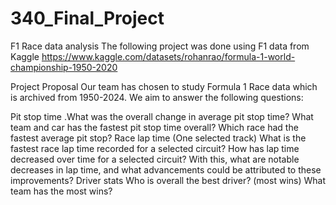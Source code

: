 # 340_Final_Project
F1 Race data analysis
The following project was done using F1 data from Kaggle 
https://www.kaggle.com/datasets/rohanrao/formula-1-world-championship-1950-2020

Project Proposal
	Our team has chosen to study Formula 1 Race data which is archived from 1950-2024. We aim to answer the following questions:

Pit stop time 
.What was the overall change in average pit stop time?
 	What team and car has the fastest pit stop time overall?
  	Which race had the fastest average pit stop?
Race lap time (One selected track)
 What is the fastest race lap time recorded for a selected circuit?
 How has lap time decreased over time for a selected circuit?
 With this, what are notable decreases in lap time, and what advancements could be attributed to these improvements?
Driver stats 
 Who is overall the best driver? (most wins)
 What team has the most wins?

